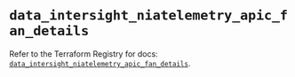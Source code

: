 # `data_intersight_niatelemetry_apic_fan_details`

Refer to the Terraform Registry for docs: [`data_intersight_niatelemetry_apic_fan_details`](https://registry.terraform.io/providers/ciscodevnet/intersight/1.0.71/docs/data-sources/niatelemetry_apic_fan_details).
